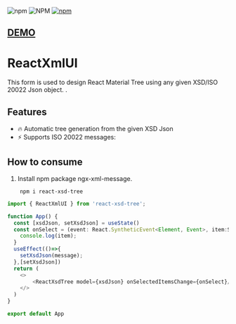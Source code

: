 
![npm](https://img.shields.io/npm/v/react-xsd-tree)
![NPM](https://img.shields.io/npm/l/react-xsd-tree)
[![npm](https://img.shields.io/npm/dm/react-xsd-tree)](https://npmjs.org/package/react-xsd-tree)

## [DEMO](https://stackblitz.com/edit/reactxmlui?file=README.md)

# ReactXmlUI

This form is used to design React Material Tree using any given XSD/ISO 20022 Json object. .

## Features

- 🔥 Automatic tree generation from the given XSD Json
- ⚡️ Supports ISO 20022 messages:

## How to consume

1. Install npm package ngx-xml-message.

```console
    npm i react-xsd-tree
```

```ts
import { ReactXmlUI } from 'react-xsd-tree';

function App() {
  const [xsdJson, setXsdJson] = useState()
  const onSelect = (event: React.SyntheticEvent<Element, Event>, item:SchemaElement)=>{
    console.log(item);
  }
  useEffect(()=>{
    setXsdJson(message);
  },[setXsdJson])
  return (
    <>
        <ReactXsdTree model={xsdJson} onSelectedItemsChange={onSelect}/>
    </>
  )
}

export default App